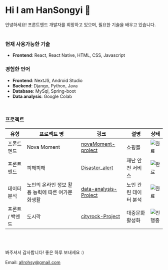 # Hi I am HanSongyi 👋
안녕하세요! 프론트엔드 개발자를 희망하고 있으며, 필요한 기술을 배우고 있습니다.
<br/>
<br/>

### 현재 사용가능한 기술
- **Frontend**: React, React Native, HTML, CSS, Javascript

### 경험한 언어
- **Frontend**: NextJS, Android Studio
- **Backend**: Django, Python, Java
- **Database**: MySql, Spring-boot
- **Data analysis**: Google Colab
<br/>


### 프로젝트
| 유형 | 프로젝트 명 | 링크 | 설명 | 상태 |
| ---- | -------- | ---- | ---- | ---- |
| 프론트엔드 | Nova Moment | [novaMoment-project](https://github.com/hansongy1/novaMoment-project.git) | 쇼핑몰 | ![완료](https://img.shields.io/badge/status-completed-green) |
| 프론트엔드 | 피해피해 | [Disaster_alert](https://github.com/hansongy1/Disaster_alert) | 재난 안전 서비스 | ![완료](https://img.shields.io/badge/status-completed-green) |
| 데이터분석 | 노인의 온라인 정보 활용 능력에 따른 여가문화생활 | [data-analysis-Project](https://github.com/hansongy1/data-analysis-Project) | 노인 관련 데이터 분석 | ![완료](https://img.shields.io/badge/status-in_progress-yellow) |
| 프론트 / 백엔드 | 도시락 | [cityrock-Project](https://github.com/hansongy1/cityrock-Project.git) | 대중문화 활성화 | ![진행중](https://img.shields.io/badge/status-pending-gray) |


<br/>
<br/>

봐주셔서 감사합니다! 좋은 하루 보내세요 :)
<br />

Email: allrohsy@gmail.com

